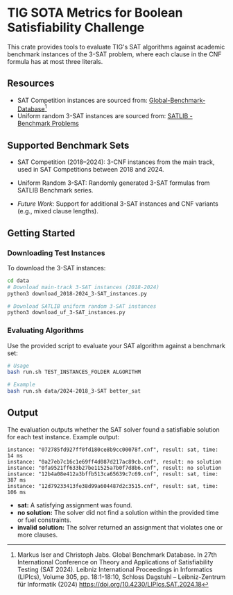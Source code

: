 # TIG SOTA Metrics for Boolean Satisfiability Challenge

This crate provides tools to evaluate TIG's SAT algorithms against academic benchmark instances of the 3-SAT problem, where each clause in the CNF formula has at most three literals.

## Resources

- SAT Competition instances are sourced from: [Global-Benchmark-Database](https://benchmark-database.de/)[^1]
- Uniform random 3-SAT instances are sourced from: [SATLIB - Benchmark Problems](https://www.cs.ubc.ca/~hoos/SATLIB/benchm.html)


## Supported Benchmark Sets
- SAT Competition (2018–2024): 3-CNF instances from the main track, used in SAT Competitions between 2018 and 2024.

- Uniform Random 3-SAT: Randomly generated 3-SAT formulas from SATLIB Benchmark series.

- *Future Work:* Support for additional 3-SAT instances and CNF variants (e.g., mixed clause lengths).

## Getting Started

### Downloading Test Instances

To download the 3-SAT instances:

```bash
cd data
# Download main-track 3-SAT instances (2018-2024)
python3 download_2018-2024_3-SAT_instances.py

# Download SATLIB uniform random 3-SAT instances
python3 download_uf_3-SAT_instances.py
```

### Evaluating Algorithms

Use the provided script to evaluate your SAT algorithm against a benchmark set:

```bash
# Usage
bash run.sh TEST_INSTANCES_FOLDER ALGORITHM

# Example
bash run.sh data/2024-2018_3-SAT better_sat
```

## Output

The evaluation outputs whether the SAT solver found a satisfiable solution for each test instance. Example output:

```
instance: "072785fd927ff0fd180ce8b9cc00078f.cnf", result: sat, time:   14 ms
instance: "0a27eb7c16c1e69ff4d087d217ac89cb.cnf", result: no solution
instance: "0fa9521ff633b27be11525a7b0f7d8b6.cnf", result: no solution
instance: "12b4a08e412a3bffb513ca65639c7c69.cnf", result: sat, time:  387 ms
instance: "12d79233413fe38d99a604487d2c3515.cnf", result: sat, time:  106 ms
```
- **sat:** A satisfying assignment was found.
- **no solution:** The solver did not find a solution within the provided time or fuel constraints.
- **invalid solution:** The solver returned an assignment that violates one or more clauses.


[^1]: Markus Iser and Christoph Jabs. Global Benchmark Database. In 27th International Conference on Theory and Applications of Satisfiability Testing (SAT 2024). Leibniz International Proceedings in Informatics (LIPIcs), Volume 305, pp. 18:1-18:10, Schloss Dagstuhl – Leibniz-Zentrum für Informatik (2024) https://doi.org/10.4230/LIPIcs.SAT.2024.18
